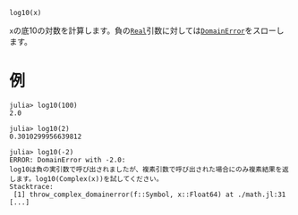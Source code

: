 ```
log10(x)
```

`x`の底10の対数を計算します。負の[`Real`](@ref)引数に対しては[`DomainError`](@ref)をスローします。

# 例

```jldoctest; filter = r"Stacktrace:(\n \[[0-9]+\].*)*"
julia> log10(100)
2.0

julia> log10(2)
0.3010299956639812

julia> log10(-2)
ERROR: DomainError with -2.0:
log10は負の実引数で呼び出されましたが、複素引数で呼び出された場合にのみ複素結果を返します。log10(Complex(x))を試してください。
Stacktrace:
 [1] throw_complex_domainerror(f::Symbol, x::Float64) at ./math.jl:31
[...]
```
